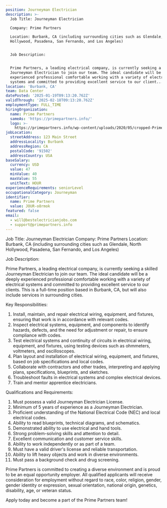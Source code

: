 ```yaml
---
position: Journeyman Electrician
description: >-
  Job Title: Journeyman Electrician

  Company: Prime Partners

  Location: Burbank, CA (including surrounding cities such as Glendale, North
  Hollywood, Pasadena, San Fernando, and Los Angeles)


  Job Description:


  Prime Partners, a leading electrical company, is currently seeking a skilled
  Journeyman Electrician to join our team. The ideal candidate will be a deeply
  experienced professional comfortable working with a variety of electrical
  systems and committed to providing excellent service to our client...
location: 'Burbank, CA'
team: Data Center
datePosted: '2025-01-19T09:13:20.762Z'
validThrough: '2025-02-18T09:13:20.762Z'
employmentType: FULL_TIME
hiringOrganization:
  name: Prime Partners
  sameAs: 'https://primepartners.info/'
  logo: >-
    https://primepartners.info/wp-content/uploads/2020/05/cropped-Prime-Partners-Logo-NO-BG-1-1.png
jobLocation:
  streetAddress: 123 Main Street
  addressLocality: Burbank
  addressRegion: CA
  postalCode: '91502'
  addressCountry: USA
baseSalary:
  currency: USD
  value: 47
  minValue: 40
  maxValue: 55
  unitText: HOUR
experienceRequirements: seniorLevel
occupationalCategory: Journeyman
identifier:
  name: Prime Partners
  value: JOUR-o8rmok
featured: false
email:
  - will@bestelectricianjobs.com
  - support@primepartners.info
---
```




Job Title: Journeyman Electrician
Company: Prime Partners
Location: Burbank, CA (including surrounding cities such as Glendale, North Hollywood, Pasadena, San Fernando, and Los Angeles)

Job Description:

Prime Partners, a leading electrical company, is currently seeking a skilled Journeyman Electrician to join our team. The ideal candidate will be a deeply experienced professional comfortable working with a variety of electrical systems and committed to providing excellent service to our clients. This is a full-time position based in Burbank, CA, but will also include services in surrounding cities.

Key Responsibilities:

1. Install, maintain, and repair electrical wiring, equipment, and fixtures, ensuring that work is in accordance with relevant codes.
2. Inspect electrical systems, equipment, and components to identify hazards, defects, and the need for adjustment or repair, to ensure compliance with codes.
3. Test electrical systems and continuity of circuits in electrical wiring, equipment, and fixtures, using testing devices such as ohmmeters, voltmeters, and oscilloscopes.
4. Plan layout and installation of electrical wiring, equipment, and fixtures, based on job specifications and local codes.
5. Collaborate with contractors and other trades, interpreting and applying plans, specifications, blueprints, and sketches.
6. Troubleshoot faults in electrical systems and complex electrical devices.
7. Train and mentor apprentice electricians.

Qualifications and Requirements:

1. Must possess a valid Journeyman Electrician License.
2. Minimum of 5 years of experience as a Journeyman Electrician.
3. Proficient understanding of the National Electrical Code (NEC) and local electrical codes.
4. Ability to read blueprints, technical diagrams, and schematics.
5. Demonstrated ability to use electrical and hand tools.
6. Strong problem-solving skills and attention to detail.
7. Excellent communication and customer service skills.
8. Ability to work independently or as part of a team.
9. Must have a valid driver's license and reliable transportation.
10. Ability to lift heavy objects and work in diverse environments.
11. Must pass a background check and drug screening.

Prime Partners is committed to creating a diverse environment and is proud to be an equal opportunity employer. All qualified applicants will receive consideration for employment without regard to race, color, religion, gender, gender identity or expression, sexual orientation, national origin, genetics, disability, age, or veteran status. 

Apply today and become a part of the Prime Partners team!
